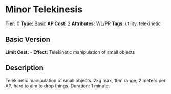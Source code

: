 # Minor Telekinesis

**Tier:** 0
**Type:** Basic
**AP Cost:** 2
**Attributes:** WL/PR
**Tags:** utility, telekinetic

## Basic Version
**Limit Cost:** -
**Effect:** Telekinetic manipulation of small objects

## Description
Telekinetic manipulation of small objects. 2kg max, 10m range, 2 meters per AP, hard to aim to drop things. Duration: 1 minute.